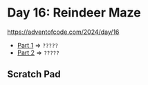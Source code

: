 # Day 16: Reindeer Maze
https://adventofcode.com/2024/day/16

* [Part 1](./puzzle1.py) => `?????`
* [Part 2](./puzzle2.py) => `?????`


## Scratch Pad

